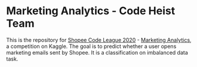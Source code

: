 # Marketing Analytics - Code Heist Team

This is the repository for [Shopee Code League 2020](https://careers.shopee.sg/codeleague/) - [Marketing Analytics](https://www.kaggle.com/c/open-shopee-code-league-marketing-analytics), a competition on Kaggle. The goal is to predict whether a user opens marketing emails sent by Shopee. It is a classification on imbalanced data task.
